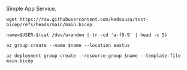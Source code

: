 Simple App Service.

`wget https://raw.githubusercontent.com/kedsouza/test-bicep/refs/heads/main/main.bicep`

`name=$USER-$(cat /dev/urandom | tr -cd 'a-f0-9' | head -c 5)`

`az group create --name $name --location eastus`

`az deployment group create --resource-group $name --template-file main.bicep`
